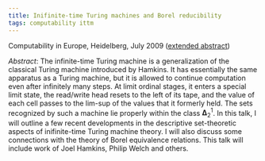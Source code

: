 ```yaml
---
title: Inifinite-time Turing machines and Borel reducibility
tags: computability ittm
---
```


Computability in Europe, Heidelberg, July 2009 ([extended abstract](https://drive.google.com/file/d/1ItUxzWzi9kOJf_6Aif_mKLCoqsGqbDG1/view?usp=sharing))<!--more-->

*Abstract*: The infinite-time Turing machine is a generalization of the classical Turing machine introduced by Hamkins. It has essentially the same apparatus as a Turing machine, but it is allowed to continue computation even after infinitely many steps. At limit ordinal stages, it enters a special limit state, the read/write head resets to the left of its tape, and the value of each cell passes to the lim-sup of the values that it formerly held. The sets recognized by such a machine lie properly within the class $\mathbf{\Delta}^1_2$. In this talk, I will outline a few recent developments in the descriptive set-theoretic aspects of inifinite-time Turing machine theory. I will also discuss some connections with the theory of Borel equivalence relations. This talk will include work of Joel Hamkins, Philip Welch and others.

